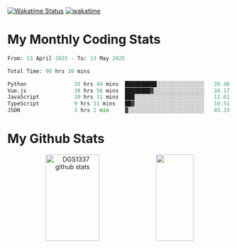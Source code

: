 [![Wakatime Status](https://github.com/noopurphalak/noopurphalak/workflows/wakatime-status-update/badge.svg)](https://github.com/noopurphalak/noopurphalak/actions/workflows/main.yml)
[![wakatime](https://wakatime.com/badge/user/80ace140-ef40-4fdd-b8ed-f3be3d2e1aea.svg)](https://wakatime.com/@80ace140-ef40-4fdd-b8ed-f3be3d2e1aea)

# My Monthly Coding Stats

<!--START_SECTION:waka-->

```python
From: 13 April 2025 - To: 13 May 2025

Total Time: 90 hrs 10 mins

Python               35 hrs 44 mins  ██████████░░░░░░░░░░░░░░░   39.46 %
Vue.js               30 hrs 56 mins  ████████▓░░░░░░░░░░░░░░░░   34.17 %
JavaScript           10 hrs 31 mins  ███░░░░░░░░░░░░░░░░░░░░░░   11.61 %
TypeScript           9 hrs 31 mins   ██▓░░░░░░░░░░░░░░░░░░░░░░   10.51 %
JSON                 3 hrs 1 min     ▓░░░░░░░░░░░░░░░░░░░░░░░░   03.33 %
```

<!--END_SECTION:waka-->

# My Github Stats
<div style="text-align: center;">
  <img width="49%" height="195px" src="https://github-readme-stats-sigma-five.vercel.app/api?username=noopurphalak&show_icons=true&count_private=true&hide_border=true&title_color=00FFFF&icon_color=00FFFF&text_color=00FFFF&bg_color=0d1117" alt="DGS1337 github stats" />
  <img width="41%" height="195px" src="https://github-readme-stats-sigma-five.vercel.app/api/top-langs/?username=noopurphalak&layout=compact&hide_border=true&title_color=00FFFF&text_color=00FFFF&bg_color=0d1117" />
</div>
